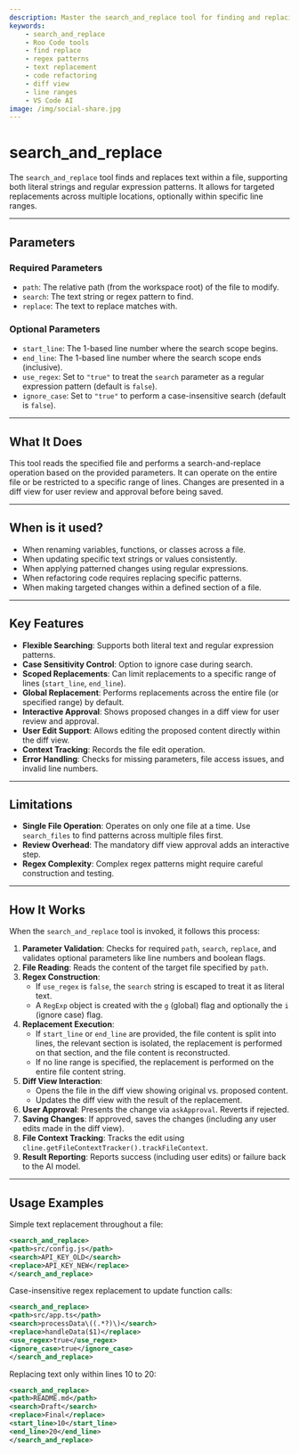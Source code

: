 ```yaml
---
description: Master the search_and_replace tool for finding and replacing text or regex patterns in files, with line range support and interactive diff approval.
keywords:
    - search_and_replace
    - Roo Code tools
    - find replace
    - regex patterns
    - text replacement
    - code refactoring
    - diff view
    - line ranges
    - VS Code AI
image: /img/social-share.jpg
---
```


# search_and_replace

The `search_and_replace` tool finds and replaces text within a file, supporting both literal strings and regular expression patterns. It allows for targeted replacements across multiple locations, optionally within specific line ranges.

---

## Parameters

### Required Parameters

- `path`: The relative path (from the workspace root) of the file to modify.
- `search`: The text string or regex pattern to find.
- `replace`: The text to replace matches with.

### Optional Parameters

- `start_line`: The 1-based line number where the search scope begins.
- `end_line`: The 1-based line number where the search scope ends (inclusive).
- `use_regex`: Set to `"true"` to treat the `search` parameter as a regular expression pattern (default is `false`).
- `ignore_case`: Set to `"true"` to perform a case-insensitive search (default is `false`).

---

## What It Does

This tool reads the specified file and performs a search-and-replace operation based on the provided parameters. It can operate on the entire file or be restricted to a specific range of lines. Changes are presented in a diff view for user review and approval before being saved.

---

## When is it used?

- When renaming variables, functions, or classes across a file.
- When updating specific text strings or values consistently.
- When applying patterned changes using regular expressions.
- When refactoring code requires replacing specific patterns.
- When making targeted changes within a defined section of a file.

---

## Key Features

- **Flexible Searching**: Supports both literal text and regular expression patterns.
- **Case Sensitivity Control**: Option to ignore case during search.
- **Scoped Replacements**: Can limit replacements to a specific range of lines (`start_line`, `end_line`).
- **Global Replacement**: Performs replacements across the entire file (or specified range) by default.
- **Interactive Approval**: Shows proposed changes in a diff view for user review and approval.
- **User Edit Support**: Allows editing the proposed content directly within the diff view.
- **Context Tracking**: Records the file edit operation.
- **Error Handling**: Checks for missing parameters, file access issues, and invalid line numbers.

---

## Limitations

- **Single File Operation**: Operates on only one file at a time. Use `search_files` to find patterns across multiple files first.
- **Review Overhead**: The mandatory diff view approval adds an interactive step.
- **Regex Complexity**: Complex regex patterns might require careful construction and testing.

---

## How It Works

When the `search_and_replace` tool is invoked, it follows this process:

1.  **Parameter Validation**: Checks for required `path`, `search`, `replace`, and validates optional parameters like line numbers and boolean flags.
2.  **File Reading**: Reads the content of the target file specified by `path`.
3.  **Regex Construction**:
    - If `use_regex` is `false`, the `search` string is escaped to treat it as literal text.
    - A `RegExp` object is created with the `g` (global) flag and optionally the `i` (ignore case) flag.
4.  **Replacement Execution**:
    - If `start_line` or `end_line` are provided, the file content is split into lines, the relevant section is isolated, the replacement is performed on that section, and the file content is reconstructed.
    - If no line range is specified, the replacement is performed on the entire file content string.
5.  **Diff View Interaction**:
    - Opens the file in the diff view showing original vs. proposed content.
    - Updates the diff view with the result of the replacement.
6.  **User Approval**: Presents the change via `askApproval`. Reverts if rejected.
7.  **Saving Changes**: If approved, saves the changes (including any user edits made in the diff view).
8.  **File Context Tracking**: Tracks the edit using `cline.getFileContextTracker().trackFileContext`.
9.  **Result Reporting**: Reports success (including user edits) or failure back to the AI model.

---

## Usage Examples

Simple text replacement throughout a file:

```xml
<search_and_replace>
<path>src/config.js</path>
<search>API_KEY_OLD</search>
<replace>API_KEY_NEW</replace>
</search_and_replace>
```

Case-insensitive regex replacement to update function calls:

```xml
<search_and_replace>
<path>src/app.ts</path>
<search>processData\((.*?)\)</search>
<replace>handleData($1)</replace>
<use_regex>true</use_regex>
<ignore_case>true</ignore_case>
</search_and_replace>
```

Replacing text only within lines 10 to 20:

```xml
<search_and_replace>
<path>README.md</path>
<search>Draft</search>
<replace>Final</replace>
<start_line>10</start_line>
<end_line>20</end_line>
</search_and_replace>
```

